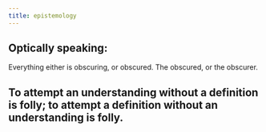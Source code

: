```yaml
---
title: epistemology
---
```


## Optically speaking:
Everything either is obscuring, or obscured. The obscured, or the obscurer.
## To attempt an understanding without a definition is folly; to attempt a definition without an understanding is folly.
##